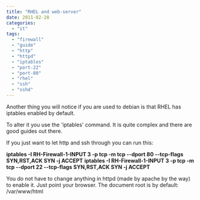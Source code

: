 ```yaml
---
title: "RHEL and web-server"
date: 2011-02-28
categories: 
  - "it"
tags: 
  - "firewall"
  - "guide"
  - "http"
  - "httpd"
  - "iptables"
  - "port-22"
  - "port-80"
  - "rhel"
  - "ssh"
  - "sshd"
---
```


Another thing you will notice if you are used to debian is that RHEL has iptables enabled by default.

To alter it you use the 'iptables' command. It is quite complex and there are good guides out there.

If you just want to let http and ssh through you can run this:

**iptables -I RH-Firewall-1-INPUT 3 -p tcp -m tcp --dport 80 --tcp-flags SYN,RST,ACK SYN -j ACCEPT** **iptables -I RH-Firewall-1-INPUT 3 -p tcp -m tcp --dport 22 --tcp-flags SYN,RST,ACK SYN -j ACCEPT**

You do not have to change anything in httpd (made by apache by the way) to enable it. Just point your browser. The document root is by default: /var/www/html
